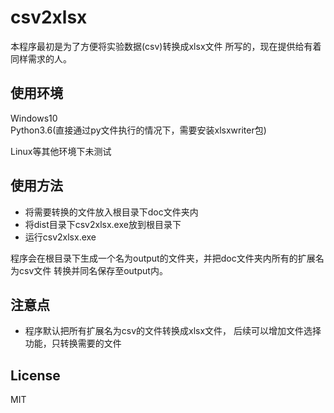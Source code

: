 # csv2xlsx
本程序最初是为了方便将实验数据(csv)转换成xlsx文件
所写的，现在提供给有着同样需求的人。

## 使用环境
Windows10  
Python3.6(直接通过py文件执行的情况下，需要安装xlsxwriter包)

Linux等其他环境下未测试



## 使用方法
 * 将需要转换的文件放入根目录下doc文件夹内
 * 将dist目录下csv2xlsx.exe放到根目录下
 * 运行csv2xlsx.exe  

程序会在根目录下生成一个名为output的文件夹，并把doc文件夹内所有的扩展名为csv文件
转换并同名保存至output内。

## 注意点
 * 程序默认把所有扩展名为csv的文件转换成xlsx文件，
 后续可以增加文件选择功能，只转换需要的文件

## License
MIT 

